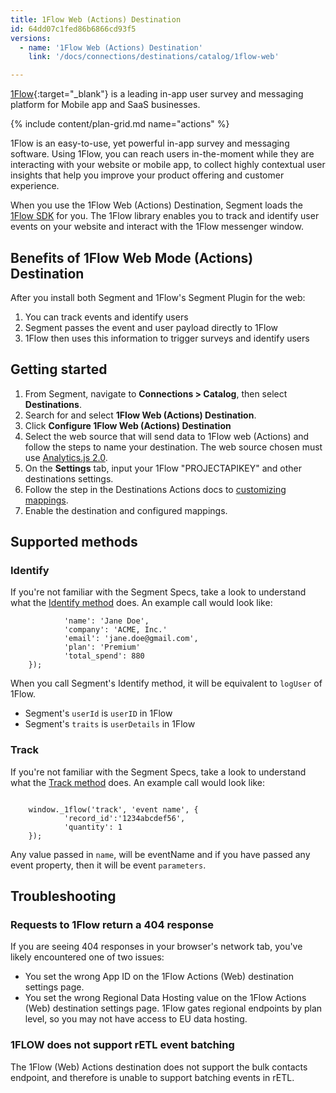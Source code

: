 ```yaml
---
title: 1Flow Web (Actions) Destination
id: 64dd07c1fed86b6866cd93f5
versions:
  - name: '1Flow Web (Actions) Destination'
    link: '/docs/connections/destinations/catalog/1flow-web'

---
```

[1Flow](https://1flow.ai/?utm_source=segmentio&utm_medium=docs&utm_campaign=partners){:target="_blank"} is a leading in-app user survey and messaging platform for Mobile app and SaaS businesses.

{% include content/plan-grid.md name="actions" %}

1Flow is an easy-to-use, yet powerful in-app survey and messaging software.
Using 1Flow, you can reach users in-the-moment while they are interacting with your website or mobile app, to collect highly contextual user insights that help you improve your product offering and customer experience.

When you use the 1Flow Web (Actions) Destination, Segment loads the [1Flow SDK](https://1flow.ai/docs/install-sdk/javascript) for you. The 1Flow library enables you to track and identify user events on your website and interact with the 1Flow messenger window.

## Benefits of 1Flow Web Mode (Actions) Destination

After you install both Segment and 1Flow's Segment Plugin for the web:
1. You can track events and identify users
2. Segment passes the event and user payload directly to 1Flow 
3. 1Flow then uses this information to trigger surveys and identify users


## Getting started
1. From Segment, navigate to  **Connections > Catalog**, then select **Destinations**.
2. Search for and select **1Flow  Web (Actions) Destination**.
3. Click **Configure 1Flow Web (Actions) Destination**
4. Select the web source that will send data to 1Flow web (Actions) and follow the steps to name your destination. The web source chosen must use [Analytics.js 2.0](/docs/connections/source/catalog/libraries/website/javascript).
5. On the **Settings** tab, input your 1Flow "PROJECTAPIKEY" and other destinations settings.
6. Follow the step in the Destinations Actions docs to [customizing mappings](/docs/connections/destinations/action/#customizing-mappings).
 7. Enable the destination and configured mappings.


## Supported methods

### Identify
If you're not familiar with the Segment Specs, take a look to understand what the [Identify method](/docs/connections/spec/identify/) does. An example call would look like:

```window._1flow('identify', 'userId', {
			'name': 'Jane Doe', 
			'company': 'ACME, Inc.'
			'email': 'jane.doe@gmail.com', 
			'plan': 'Premium'
			'total_spend': 880
	});

```
When you call Segment's Identify method, it will be equivalent to `logUser` of 1Flow. 
- Segment's `userId` is `userID` in 1Flow 
- Segment's `traits` is `userDetails` in 1Flow

### Track
If you're not familiar with the Segment Specs, take a look to understand what the [Track method](/docs/connections/spec/track/) does. An example call would look like:

```

	window._1flow('track', 'event name', {
			'record_id':'1234abcdef56', 
			'quantity': 1
	});

```
Any value passed in `name`, will be eventName and if you have passed any event property, then it will be event `parameters`.


## Troubleshooting

### Requests to 1Flow return a 404 response
If you are seeing 404 responses in your browser's network tab, you've likely encountered one of two issues:

- You set the wrong App ID on the 1Flow Actions (Web) destination settings page.
- You set the wrong Regional Data Hosting value on the 1Flow Actions (Web) destination settings page. 1Flow gates regional endpoints by plan level, so you may not have access to EU data hosting.

### 1FLOW does not support rETL event batching
The 1Flow (Web) Actions destination does not support the bulk contacts endpoint, and therefore is unable to support batching events in rETL.